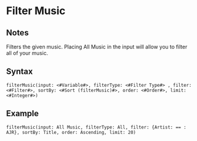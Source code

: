 # Filter Music
## Notes
Filters the given music. Placing All Music in the input will allow you to filter all of your music.
## Syntax
```
filterMusic(input: <#Variable#>, filterType: <#Filter Type#> , filter: <#Filter#>, sortBy: <#Sort (filterMusic)#>, order: <#Order#>, limit: <#Integer#>)
```
## Example
```
filterMusic(input: All Music, filterType: All, filter: {Artist: == : AJR}, sortBy: Title, order: Ascending, limit: 20)
```
